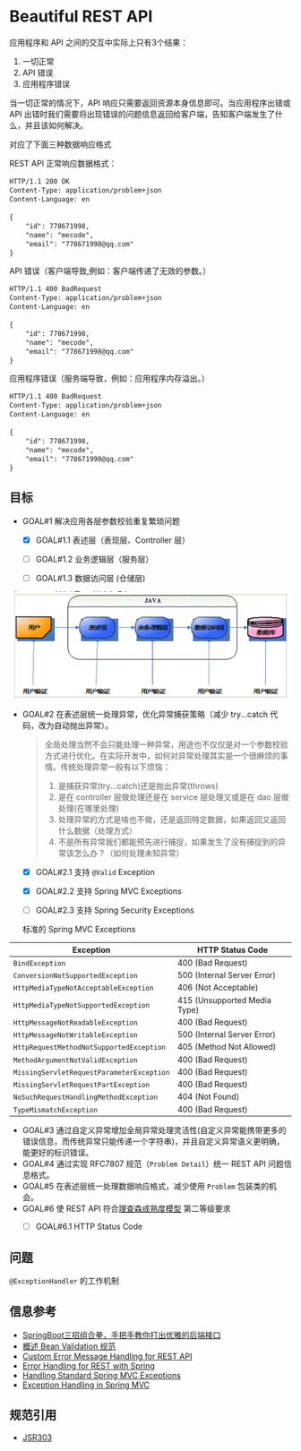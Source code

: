 #  Beautiful REST API

应用程序和 API 之间的交互中实际上只有3个结果：
  1. 一切正常
  2. API 错误
  3. 应用程序错误

当一切正常的情况下，API 响应只需要返回资源本身信息即可。当应用程序出错或 API 出错时我们需要将出现错误的问题信息返回给客户端，告知客户端发生了什么，并且该如何解决。

对应了下面三种数据响应格式

REST API 正常响应数据格式：

```http
HTTP/1.1 200 OK
Content-Type: application/problem+json
Content-Language: en

{
    "id": 778671998,
    "name": "mecode",
    "email": "778671998@qq.com"
}
```

API 错误（客户端导致,例如：客户端传递了无效的参数。）

```http
HTTP/1.1 400 BadRequest
Content-Type: application/problem+json
Content-Language: en

{
    "id": 778671998,
    "name": "mecode",
    "email": "778671998@qq.com"
}
```

应用程序错误（服务端导致，例如：应用程序内存溢出。）

```http
HTTP/1.1 400 BadRequest
Content-Type: application/problem+json
Content-Language: en

{
    "id": 778671998,
    "name": "mecode",
    "email": "778671998@qq.com"
}
```

## 目标

* GOAL#1 解决应用各层参数校验重复繁琐问题
  * [x] GOAL#1.1 表述层（表现层、Controller 层）
  * [ ] GOAL#1.2 业务逻辑层（服务层）
  * [ ] GOAL#1.3 数据访问层 (仓储层)
  

![Java分层验证结构示意图](./assets/Java分层验证结构示意图.png)

* GOAL#2 在表述层统一处理异常，优化异常捕获策略（减少 try...catch 代码，改为自动抛出异常）。
    > 全局处理当然不会只能处理一种异常，用途也不仅仅是对一个参数校验方式进行优化。在实际开发中，如何对异常处理其实是一个很麻烦的事情。传统处理异常一般有以下烦恼：
    > 1. 是捕获异常(try...catch)还是抛出异常(throws)
    >  2. 是在 controller 层做处理还是在 service 层处理又或是在 dao 层做处理(在哪里处理)
    > 3. 处理异常的方式是啥也不做，还是返回特定数据，如果返回又返回什么数据（处理方式）
    > 4. 不是所有异常我们都能预先进行捕捉，如果发生了没有捕捉到的异常该怎么办？（如何处理未知异常）

    * [x] GOAL#2.1 支持 `@Valid` Exception
    * [x] GOAL#2.2 支持 Spring MVC Exceptions
    * [ ] GOAL#2.3 支持 Spring Security Exceptions

    

    标准的 Spring MVC Exceptions

| Exception                                 | HTTP Status Code             |
| ----------------------------------------- | ---------------------------- |
| `BindException`                           | 400 (Bad Request)            |
| `ConversionNotSupportedException`         | 500 (Internal Server Error)  |
| `HttpMediaTypeNotAcceptableException`     | 406 (Not Acceptable)         |
| `HttpMediaTypeNotSupportedException`      | 415 (Unsupported Media Type) |
| `HttpMessageNotReadableException`         | 400 (Bad Request)            |
| `HttpMessageNotWritableException`         | 500 (Internal Server Error)  |
| `HttpRequestMethodNotSupportedException`  | 405 (Method Not Allowed)     |
| `MethodArgumentNotValidException`         | 400 (Bad Request)            |
| `MissingServletRequestParameterException` | 400 (Bad Request)            |
| `MissingServletRequestPartException`      | 400 (Bad Request)            |
| `NoSuchRequestHandlingMethodException`    | 404 (Not Found)              |
| `TypeMismatchException`                   | 400 (Bad Request)            |

* GOAL#3 通过自定义异常增加全局异常处理灵活性(自定义异常能携带更多的错误信息，而传统异常只能传递一个字符串)，并且自定义异常语义更明确，能更好的标识错误。
* GOAL#4 通过实现 RFC7807 规范（`Problem Detail`）统一 REST API 问题信息格式。
* GOAL#5 在表述层统一处理数据响应格式，减少使用 `Problem` 包装类的机会。
* GOAL#6 使 REST API 符合[理查森成熟度模型](https://martinfowler.com/articles/richardsonMaturityModel.html) 第二等级要求
    * [ ] GOAL#6.1 HTTP Status Code



## 问题

`@ExceptionHandler` 的工作机制

## 信息参考

* [SpringBoot三招组合拳，手把手教你打出优雅的后端接口](https://mp.weixin.qq.com/s/waPatEnrFnStcfa9Z1RZsQ)
* [概述 Bean Validation 规范](https://developer.ibm.com/zh/articles/j-lo-beanvalid/)
* [Custom Error Message Handling for REST API](https://www.baeldung.com/global-error-handler-in-a-spring-rest-api)
* [Error Handling for REST with Spring](https://www.baeldung.com/exception-handling-for-rest-with-spring)
* [Handling Standard Spring MVC Exceptions](https://docs.spring.io/spring-framework/docs/3.2.x/spring-framework-reference/html/mvc.html#mvc-ann-rest-spring-mvc-exceptions)
* [Exception Handling in Spring MVC](https://spring.io/blog/2013/11/01/exception-handling-in-spring-mvc)

## 规范引用

* [JSR303](https://beanvalidation.org/1.0/spec/)